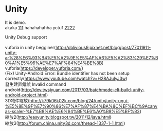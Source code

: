 # Unity



It is demo.<br>
akaka
[111](http://www.google.com)
hahahahahha
yotu1
[2222](http://www.yahoo.com)

Unity Debug support
<br><br>
vuforia in unity begginer(http://oblivious9.pixnet.net/blog/post/77011911-unity-ar%28%E6%93%B4%E5%A2%9E%E5%AF%A6%E5%A2%83%29%E7%B0%A1%E5%96%AE%E7%AF%84%E4%BE%8B)
<br>
vuforia(https://developer.vuforia.com/)
<br>
(Fix) Unity-Android Error: Bundle identifier has not been setup correctly(https://www.youtube.com/watch?v=H28AJulyJ3w)
<br>
發生建置錯誤 Invalid command android(http://dev.twsiyuan.com/2017/03/batchmode-cli-build-unity-android-project.html)
<br>
3D物件縮放(http://k79k06k02k.com/blog/24/unity/unity-ugui-%E5%8E%9F%E7%90%86%E7%AF%87%E4%BA%8C%EF%BC%9Acanvas-scaler-%E7%B8%AE%E6%94%BE%E6%A0%B8%E5%BF%83)
<br>
縮放2(http://easyunity.blogspot.tw/2011/12/java.html)
<br>
縮放3(http://forum.china.unity3d.com/thread-1337-1-1.html)
<br>
